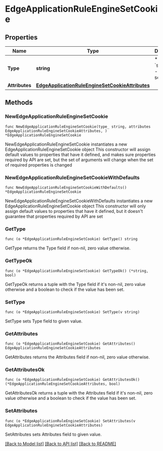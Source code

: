 # EdgeApplicationRuleEngineSetCookie

## Properties

Name | Type | Description | Notes
------------ | ------------- | ------------- | -------------
**Type** | **string** | * &#x60;set_cookie&#x60; - set_cookie | 
**Attributes** | [**EdgeApplicationRuleEngineSetCookieAttributes**](EdgeApplicationRuleEngineSetCookieAttributes.md) |  | 

## Methods

### NewEdgeApplicationRuleEngineSetCookie

`func NewEdgeApplicationRuleEngineSetCookie(type_ string, attributes EdgeApplicationRuleEngineSetCookieAttributes, ) *EdgeApplicationRuleEngineSetCookie`

NewEdgeApplicationRuleEngineSetCookie instantiates a new EdgeApplicationRuleEngineSetCookie object
This constructor will assign default values to properties that have it defined,
and makes sure properties required by API are set, but the set of arguments
will change when the set of required properties is changed

### NewEdgeApplicationRuleEngineSetCookieWithDefaults

`func NewEdgeApplicationRuleEngineSetCookieWithDefaults() *EdgeApplicationRuleEngineSetCookie`

NewEdgeApplicationRuleEngineSetCookieWithDefaults instantiates a new EdgeApplicationRuleEngineSetCookie object
This constructor will only assign default values to properties that have it defined,
but it doesn't guarantee that properties required by API are set

### GetType

`func (o *EdgeApplicationRuleEngineSetCookie) GetType() string`

GetType returns the Type field if non-nil, zero value otherwise.

### GetTypeOk

`func (o *EdgeApplicationRuleEngineSetCookie) GetTypeOk() (*string, bool)`

GetTypeOk returns a tuple with the Type field if it's non-nil, zero value otherwise
and a boolean to check if the value has been set.

### SetType

`func (o *EdgeApplicationRuleEngineSetCookie) SetType(v string)`

SetType sets Type field to given value.


### GetAttributes

`func (o *EdgeApplicationRuleEngineSetCookie) GetAttributes() EdgeApplicationRuleEngineSetCookieAttributes`

GetAttributes returns the Attributes field if non-nil, zero value otherwise.

### GetAttributesOk

`func (o *EdgeApplicationRuleEngineSetCookie) GetAttributesOk() (*EdgeApplicationRuleEngineSetCookieAttributes, bool)`

GetAttributesOk returns a tuple with the Attributes field if it's non-nil, zero value otherwise
and a boolean to check if the value has been set.

### SetAttributes

`func (o *EdgeApplicationRuleEngineSetCookie) SetAttributes(v EdgeApplicationRuleEngineSetCookieAttributes)`

SetAttributes sets Attributes field to given value.



[[Back to Model list]](../README.md#documentation-for-models) [[Back to API list]](../README.md#documentation-for-api-endpoints) [[Back to README]](../README.md)


